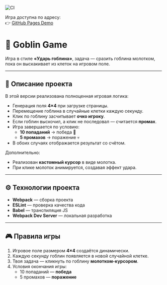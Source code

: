 ![CI](https://github.com/VikiKuk/goblin-game/actions/workflows/node.js.yml/badge.svg)

Игра доступна по адресу:  
👉 [GitHub Pages Demo](https://vikikuk.github.io/goblin-game/)

# 🔨 Goblin Game

Игра в стиле **«Ударь гоблина»**, задача — сразить гоблина молотком, пока он выскакивает из клеток на игровом поле.  

---

## 📜 Описание проекта

В этой версии реализована полноценная игровая логика:

- Генерация поля **4×4** при загрузке страницы.  
- Перемещение гоблина в случайные клетки каждую секунду.  
- Клик по гоблину засчитывает **очко игроку**.  
- Если гоблин выскочил, а клик не последовал — считается **промах**.  
- Игра завершается по условию:  
  - **10 попаданий** → победа 🎉  
  - **5 промахов** → поражение 💀  
- В обоих случаях отображается результат со счётом.  

Дополнительно:
- Реализован **кастомный курсор** в виде молотка.  
- При клике молоток анимируется, создавая эффект удара.  

---

## ⚙️ Технологии проекта

- **Webpack** — сборка проекта  
- **ESLint** — проверка качества кода  
- **Babel** — транспиляция JS  
- **Webpack Dev Server** — локальная разработка  

---

## 🎮 Правила игры

1. Игровое поле размером **4×4** создаётся динамически.  
2. Каждую секунду гоблин появляется в новой случайной клетке.  
3. Твоя задача — кликнуть по гоблину **молотком-курсорoм**.  
4. Условия окончания игры:  
   - 10 попаданий — **победа**  
   - 5 промахов — **поражение**  